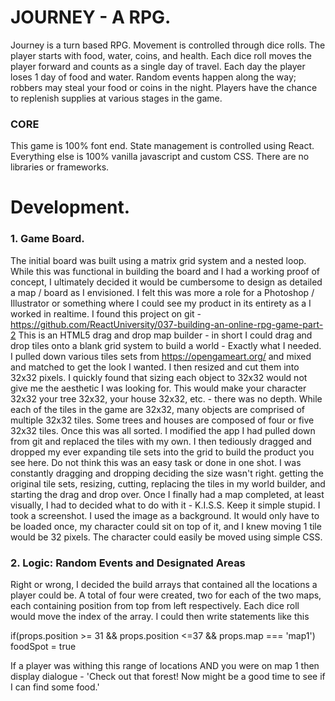 # JOURNEY -  A RPG. 
Journey is a turn based RPG. Movement is controlled through dice rolls. The player starts with food,
water, coins, and health. Each dice roll moves the player forward and counts as a single day of travel. 
Each day the player loses 1 day of food and water. Random events happen along the way; 
robbers may steal your food or coins in the night. Players have the chance to replenish supplies at various stages in the game.

### CORE
This game is 100% font end. State management is controlled using React. Everything else is 100% vanilla javascript and custom CSS. There are no libraries or frameworks. 

# Development. 
### 1.  Game Board. 

  The initial board was built using a matrix grid system and a nested loop. While this was functional in building the board and I had a working proof of concept, I ultimately decided it would be cumbersome to design as detailed a map / board as I envisioned. I felt this was more a role for a Photoshop / Illustrator or something where I could see my product in its entirety as a I worked in realtime. I found this project on git - https://github.com/ReactUniversity/037-building-an-online-rpg-game-part-2
This is an HTML5 drag and drop map builder - in short I could drag and drop tiles onto a blank grid system to build a world - Exactly what I needed. I pulled down various tiles sets from https://opengameart.org/ and mixed and matched to get the look I wanted. I then resized and cut them into 32x32 pixels. I quickly found that sizing each object to 32x32 would not give me the aesthetic I was looking for. This would make your character 32x32 your tree 32x32, your house 32x32, etc. - there was no depth. While each of the tiles in the game are 32x32, many objects are comprised of multiple 32x32 tiles. Some trees and houses are composed of four or five 32x32 tiles. Once this was all sorted. I modified the app I had pulled down from git and replaced the tiles with my own. I then tediously dragged and dropped my ever expanding tile sets into the grid to build the product you see here. Do not think this was an easy task or done in one shot. I was constantly dragging and dropping deciding the size wasn't right. getting the original tile sets, resizing, cutting, replacing the tiles in my world builder, and starting the drag and drop over. 
  Once I finally had a map completed, at least visually, I had to decided what to do with it - K.I.S.S. Keep it simple stupid. I took a screenshot. I used the image as a background. It would only have to be loaded once, my character could sit on top of it, and I knew moving 1 tile would be 32 pixels. The character could easily be moved using simple CSS.
  
### 2. Logic: Random Events and Designated Areas

Right or wrong, I decided the build arrays that contained all the locations a player could be. A total of four were created, two for each of the two maps, each containing position from top from left respectively. Each dice roll would move the index of the array. I could then write statements like this

if(props.position >= 31 && props.position <=37 && props.map === 'map1') foodSpot = true

If  a player was withing this range of locations AND you were on map 1 then display dialogue - 'Check out that forest! Now might be a good time to see if I can find some food.'







